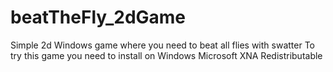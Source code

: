 # beatTheFly_2dGame
Simple 2d Windows game where you need to beat all flies with swatter
To try this game you need to install on Windows Microsoft XNA Redistributable
